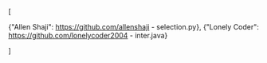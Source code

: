 [

{"Allen Shaji": https://github.com/allenshaji - selection.py},
{"Lonely Coder": https://github.com/lonelycoder2004 - inter.java}

]
